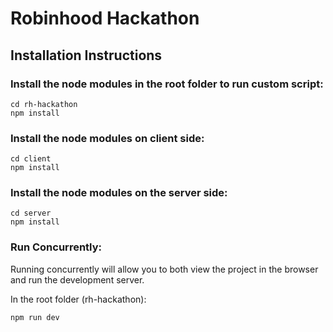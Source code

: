 # Robinhood Hackathon

## Installation Instructions

### Install the node modules in the root folder to run custom script:

```
cd rh-hackathon
npm install
```

### Install the node modules on client side:

```
cd client
npm install
```

### Install the node modules on the server side:

```
cd server
npm install
```

### Run Concurrently:

Running concurrently will allow you to both view the project in the browser and run the development server.

In the root folder (rh-hackathon):

```
npm run dev
```
